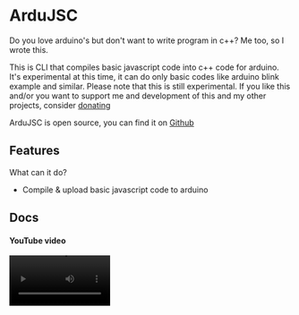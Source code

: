 # ArduJSC

Do you love arduino's but don't want to write program in c++? Me too, so I wrote this.

This is CLI that compiles basic javascript code into c++ code for arduino. It's experimental at this time, it can do only basic codes like arduino blink example and similar.
Please note that this is still experimental.
If you like this and/or you want to support me and development of this and my other projects, consider [donating](https://ko-fi.com/martingames)

ArduJSC is open source, you can find it on [Github](https://github.com/MartinGamesCZ/ArduJSC)

## Features
What can it do?

- Compile & upload basic javascript code to arduino

## Docs

#### YouTube video
<video src='https://youtu.be/Io5NYc-U4X4' width=180/>

### Example

```js
/*
This is the main file of project 'Example' created by MartinGamesCZ.
This is arduino project that was created using ArduJSC.
*/

const { pinMode } = require("./libraries/ardujsc-arduino/index.js");
var Arduino = require("./libraries/ardujsc-arduino/index.js");

var i = 0;
var n = 2;
var t = "string lol"

function setup() {
    pinMode(13, "OUTPUT");
    Serial.begin(9600);
}

function loop() {
    digitalWrite(13, "HIGH");
    delay(i);
    digitalWrite(13, "LOW");
    delay(i);
    i + 8
    Serial.println("I is:" + i.toString())
}
```

This will be converted into this:

```ino
/*
    Example by MartinGamesCZ

    This project was written in javascript and converted to arduino using ArduJSC.

    To upload this file, just open it in arduino ide and upload it to your board.
*/

#include <Arduino.h>
int i = 0;
int n = 2;
String t = "string lol";
void setup() {
    pinMode(13, OUTPUT);
    Serial.begin(9600);
};
void loop() {
    digitalWrite(13, HIGH);
    delay(i);
    digitalWrite(13, LOW);
    delay(i);
    i + 8;
    Serial.println("I is:" + String(i));
};

```

## Instalation

To install this, you need to have nodejs and npm installed.
Download this using `npm i ardujsc -g`
You can verify installation by running `ardujsc help`.
You also need to have arduino IDE installed in C:\\Program Files (x86)\\Arduino. You can find it on [here](https://www.arduino.cc/en/Main/Software). Custom installation path will be supported in next version.

## Usage

Firstly, go into folder where you want project to be created.
Then execute `ardujsc created`, this will prompt you to enter project name, main file (must end with .js) and author.
After project is created you can go into folder with your project name.
There should be your main file, open it and you can start programming!

To compile code, execute `ardujsc compile` inside your project folder.
Then enter port of your board (you can find it inside Arduino IDE).
Enter board type (nano, uno, micro, etc) and press enter.
Code will be compiled and uploaded into your board.

## Contact
- email: [martinpetrnp@gmail.com](mailto:martinpetrnp@gmail.com)
- discord: [MartinGames#1477](https://discord.gg/7PY7SnFaF9)
- website: [martingamescz-dev.web.app](https://martingamescz-dev.web.app)
- donate: [ko-fi](https://ko-fi.com/martingames)
- github: [MartinGamesCZ](https://github.com/MartinGamesCZ)
